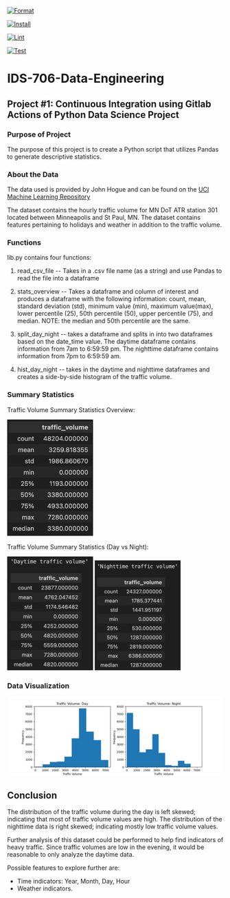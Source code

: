 [![Format](https://github.com/nogibjj/Alex_Ackerman_IDS706_Individual_Project_1/actions/workflows/format.yml/badge.svg)](https://github.com/nogibjj/Alex_Ackerman_IDS706_Individual_Project_1/actions/workflows/format.yml)

[![Install](https://github.com/nogibjj/Alex_Ackerman_IDS706_Individual_Project_1/actions/workflows/install.yml/badge.svg)](https://github.com/nogibjj/Alex_Ackerman_IDS706_Individual_Project_1/actions/workflows/install.yml)

[![Lint](https://github.com/nogibjj/Alex_Ackerman_IDS706_Individual_Project_1/actions/workflows/lint.yml/badge.svg)](https://github.com/nogibjj/Alex_Ackerman_IDS706_Individual_Project_1/actions/workflows/lint.yml)

[![Test](https://github.com/nogibjj/Alex_Ackerman_IDS706_Individual_Project_1/actions/workflows/test.yml/badge.svg)](https://github.com/nogibjj/Alex_Ackerman_IDS706_Individual_Project_1/actions/workflows/test.yml)

# IDS-706-Data-Engineering

## Project #1: Continuous Integration using Gitlab Actions of Python Data Science Project

### Purpose of Project
The purpose of this project is to create a Python script that utilizes Pandas to generate descriptive statistics.

### About the Data
The data used is provided by John Hogue and can be found on the [UCI Machine Learning Repository](https://archive.ics.uci.edu/dataset/492/metro+interstate+traffic+volume)

The dataset contains the hourly traffic volume for MN DoT ATR station 301 located between Minneapolis and St Paul, MN. The dataset contains features pertaining to holidays and weather in addition to the traffic volume. 

### Functions
lib.py contains four functions:
1. read_csv_file -- Takes in a .csv file name (as a string) and use Pandas to read the file into a dataframe

2. stats_overview -- Takes a dataframe and column of interest and produces a dataframe with the following information: count, mean, standard deviation (std), minimum value (min), maximum value(max), lower percentile (25), 50th percentile (50), upper percentile (75), and median. NOTE: the median and 50th percentile are the same.

3. split_day_night -- takes a dataframe and splits in into two dataframes based on the date_time value. The daytime dataframe contains information from 7am to 6:59:59 pm. The nighttime dataframe contains information from 7pm to 6:59:59 am.

4. hist_day_night -- takes in the daytime and nighttime dataframes and creates a side-by-side histogram of the traffic volume.

### Summary Statistics

Traffic Volume Summary Statistics Overview:

<img src="image.png" alt="alt text" width="200">
<!-- ![alt text](image.png){: width="200"} -->


Traffic Volume Summary Statistics (Day vs Night):

<img src="image-1.png" alt="alt text" width="200">

<img src="image-2.png" alt="alt text" width="200">
<!-- ![alt text](image-1.png){: width="200"}  
![alt text](image-2.png){: width="200"} -->

### Data Visualization

![alt text](Figure/main_figure.png)

## Conclusion

The distribution of the traffic volume during the day is left skewed; indicating that most of traffic volume values are high. The distribution of the nighttime data is right skewed; indicating mostly low traffic volume values. 

Further analysis of this dataset could be performed to help find indicators of heavy traffic. Since traffic volumes are low in the evening, it would be reasonable to only analyze the daytime data.

Possible features to explore further are:
- Time indicators: Year, Month, Day, Hour
- Weather indicators.


  
